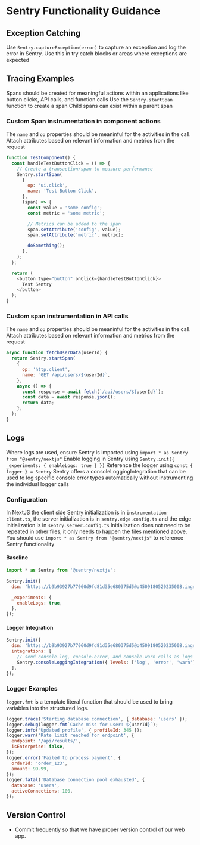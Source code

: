 # Sentry Functionality Guidance

## Exception Catching

Use `Sentry.captureException(error)` to capture an exception and log the error in Sentry.
Use this in try catch blocks or areas where exceptions are expected

## Tracing Examples

Spans should be created for meaningful actions within an applications like button clicks, API calls, and function calls
Use the `Sentry.startSpan` function to create a span
Child spans can exist within a parent span

### Custom Span instrumentation in component actions

The `name` and `op` properties should be meaninful for the activities in the call.
Attach attributes based on relevant information and metrics from the request

```javascript
function TestComponent() {
  const handleTestButtonClick = () => {
    // Create a transaction/span to measure performance
    Sentry.startSpan(
      {
        op: 'ui.click',
        name: 'Test Button Click',
      },
      (span) => {
        const value = 'some config';
        const metric = 'some metric';

        // Metrics can be added to the span
        span.setAttribute('config', value);
        span.setAttribute('metric', metric);

        doSomething();
      },
    );
  };

  return (
    <button type="button" onClick={handleTestButtonClick}>
      Test Sentry
    </button>
  );
}
```

### Custom span instrumentation in API calls

The `name` and `op` properties should be meaninful for the activities in the call.
Attach attributes based on relevant information and metrics from the request

```javascript
async function fetchUserData(userId) {
  return Sentry.startSpan(
    {
      op: 'http.client',
      name: `GET /api/users/${userId}`,
    },
    async () => {
      const response = await fetch(`/api/users/${userId}`);
      const data = await response.json();
      return data;
    },
  );
}
```

## Logs

Where logs are used, ensure Sentry is imported using `import * as Sentry from "@sentry/nextjs"`
Enable logging in Sentry using `Sentry.init({ _experiments: { enableLogs: true } })`
Reference the logger using `const { logger } = Sentry`
Sentry offers a consoleLoggingIntegration that can be used to log specific console error types automatically without instrumenting the individual logger calls

### Configuration

In NextJS the client side Sentry initialization is in `instrumentation-client.ts`, the server initialization is in `sentry.edge.config.ts` and the edge initialization is in `sentry.server.config.ts`
Initialization does not need to be repeated in other files, it only needs to happen the files mentioned above. You should use `import * as Sentry from "@sentry/nextjs"` to reference Sentry functionality

#### Baseline

```javascript
import * as Sentry from '@sentry/nextjs';

Sentry.init({
  dsn: 'https://b9b93927b77060d9fd81d35e680375d5@o4509180520235008.ingest.us.sentry.io/4509685839953920',

  _experiments: {
    enableLogs: true,
  },
});
```

#### Logger Integration

```javascript
Sentry.init({
  dsn: 'https://b9b93927b77060d9fd81d35e680375d5@o4509180520235008.ingest.us.sentry.io/4509685839953920',
  integrations: [
    // send console.log, console.error, and console.warn calls as logs to Sentry
    Sentry.consoleLoggingIntegration({ levels: ['log', 'error', 'warn'] }),
  ],
});
```

### Logger Examples

`logger.fmt` is a template literal function that should be used to bring variables into the structured logs.

```javascript
logger.trace('Starting database connection', { database: 'users' });
logger.debug(logger.fmt`Cache miss for user: ${userId}`);
logger.info('Updated profile', { profileId: 345 });
logger.warn('Rate limit reached for endpoint', {
  endpoint: '/api/results/',
  isEnterprise: false,
});
logger.error('Failed to process payment', {
  orderId: 'order_123',
  amount: 99.99,
});
logger.fatal('Database connection pool exhausted', {
  database: 'users',
  activeConnections: 100,
});
```

## Version Control

- Commit frequently so that we have proper version control of our web app.
